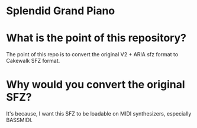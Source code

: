 # Splendid Grand Piano

# What is the point of this repository?

The point of this repo is to convert the original V2 + ARIA sfz format to Cakewalk SFZ format.

# Why would you convert the original SFZ?

It's because, I want this SFZ to be loadable on MIDI synthesizers, especially BASSMIDI. 
